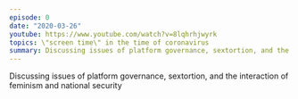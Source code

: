 ```yaml
---
episode: 0
date: "2020-03-26"
youtube: https://www.youtube.com/watch?v=8lqhrhjwyrk
topics: \"screen time\" in the time of coronavirus
summary: Discussing issues of platform governance, sextortion, and the interaction of feminism and national security
---
```


Discussing issues of platform governance, sextortion, and the interaction of feminism and national security
